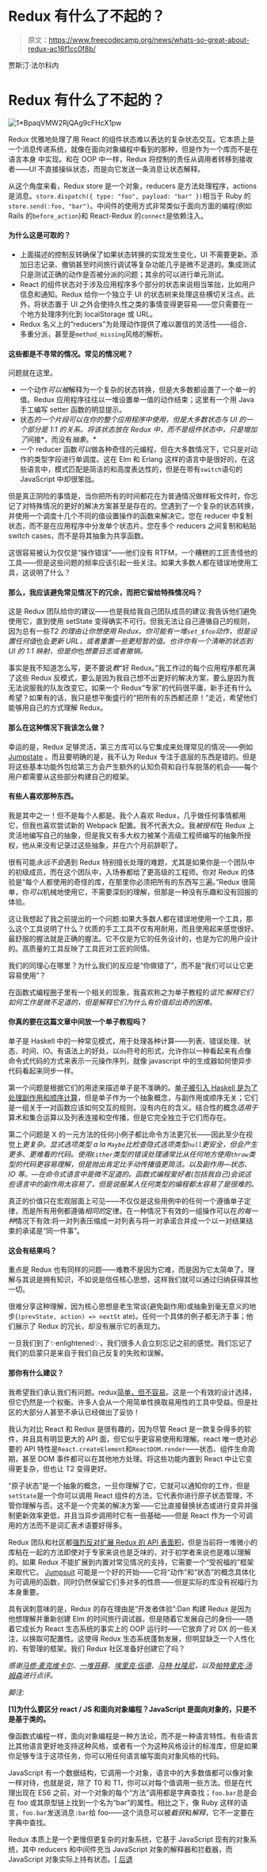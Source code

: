 # Redux 有什么了不起的？

> 原文：<https://www.freecodecamp.org/news/whats-so-great-about-redux-ac16f1cc0f8b/>

贾斯汀·法尔科内

# Redux 有什么了不起的？

![1*BpaqVMW2RjQAg9cFHcX1pw](img/d3eab94324a34a36a31895a6a2671e75.png)

Redux 优雅地处理了用 React 的组件状态难以表达的复杂状态交互。它本质上是一个消息传递系统，就像在面向对象编程中看到的那种，但是作为一个库而不是在语言本身 [](#535d) 中实现。和在 OOP 中一样，Redux 将控制的责任从调用者转移到接收者——UI 不直接操纵状态，而是向它发送一条消息让状态解释。

从这个角度来看，Redux store 是一个对象，reducers 是方法处理程序，actions 是消息。`store.dispatch({ type: "foo", payload: "bar" })`相当于 Ruby 的`store.send(:foo, "bar")`。中间件的使用方式非常类似于面向方面的编程(例如 Rails 的`before_action`)和 React-Redux 的`connect`是依赖注入。

#### 为什么这是可取的？

*   上面描述的控制反转确保了如果状态转换的实现发生变化，UI 不需要更新。添加日志记录、撤销甚至时间旅行调试等复杂功能几乎是微不足道的。集成测试只是测试正确的动作是否被分派的问题；其余的可以进行单元测试。
*   React 的组件状态对于涉及应用程序多个部分的状态来说相当笨拙，比如用户信息和通知。Redux 给你一个独立于 UI 的状态树来处理这些横切关注点。此外，将状态置于 UI 之外会使持久性之类的事情变得更容易——您只需要在一个地方处理序列化到 localStorage 或 URL。
*   Redux 名义上的“reducers”为处理动作提供了难以置信的灵活性——组合、多重分派，甚至是`method_missing`风格的解析。

#### 这些都是不寻常的情况。常见的情况呢？

问题就在这里。

*   一个动作*可以被*解释为一个复杂的状态转换，但是大多数都设置了一个单一的值。Redux 应用程序往往以一堆设置单一值的动作结束；这里有一个用 Java 手工编写 setter 函数的明显提示。
*   状态*的一个片段可以在你的整个应用程序中使用，但是大多数状态与 UI 的一个部分是 1:1 的关系。将该状态放在 Redux 中，而不是组件状态中，只是增加了*间接*，而没有*抽象*。*
*   一个 reducer 函数*可以*做各种奇怪的元编程，但在大多数情况下，它只是对动作的类型字段进行单调度。这在 Elm 和 Erlang 这样的语言中是很好的，在这些语言中，模式匹配是简洁的和高度表达性的，但是在带有`switch`语句的 JavaScript 中却很笨拙。

但是真正阴险的事情是，当你把所有的时间都花在为普通情况做样板文件时，你忘记了对特殊情况的更好的解决方案甚至是存在的。您遇到了一个复杂的状态转换，并使用一个调度十几个不同的值设置操作的函数来解决它。您在 reducer 中复制状态，而不是在应用程序中分发单个状态片。您在多个 reducers 之间复制和粘贴 switch cases，而不是将其抽象为共享函数。

这很容易被认为仅仅是“操作错误”——他们没有 RTFM，一个糟糕的工匠责怪他的工具——但是这些问题的频率应该引起一些关注。如果大多数人都在错误地使用工具，这说明了什么？

#### 那么，我应该避免常见情况下的冗余，而把它留给特殊情况吗？

这是 Redux 团队给你的建议——也是我给我自己团队成员的建议:我告诉他们避免使用它，直到使用 setState 变得确实不可行。但我无法让自己遵循自己的规则，因为总有一些*T2 的理由让你想使用 Redux。你可能有一堆`set_$foo`动作，但是设置任何值*也会*更新 URL，或者重置一些更短暂的值。也许你有一个清晰的状态到 UI 的 1:1 映射，但是你*也*想要日志或者撤销。*

事实是我不知道怎么写，更不要说*教*“好 Redux。”我工作过的每个应用程序都充满了这些 Redux 反模式，要么是因为我自己想不出更好的解决方案，要么是因为我无法说服我的队友改变它。如果一个 Redux“专家”的代码很平庸，新手还有什么希望？如果有的话，我只是想平衡盛行的“把所有的东西都还原！”走近，希望他们能够用自己的方式理解 Redux。

#### 那么在这种情况下我该怎么做？

幸运的是，Redux 足够灵活，第三方库可以与它集成来处理常见的情况——例如 [Jumpstate](https://github.com/jumpsuit/jumpstate) 。而且要明确的是，我不认为 Redux 专注于底层的东西是错的。但是将这些基本功能外包给第三方会产生额外的认知负荷和自行车脱落的机会——每个用户都需要从这些部分构建自己的框架。

#### 有些人喜欢那种东西。

我是其中之一！但不是每个人都是。我个人喜欢 Redux，几乎做任何事情都用它，但我也喜欢尝试新的 Webpack 配置。我不代表大众。我*被授权*在 Redux 上灵活地编写自己的抽象，但是我又有多大权力被某个高级工程师编写的抽象所授权，他从来没有记录过这些抽象，并在六个月前辞职了。

很有可能*永远不会*遇到 Redux 特别擅长处理的难题，尤其是如果你是一个团队中的初级成员，而在这个团队中，入场券都给了更高级的工程师。你对 Redux 的体验是“每个人都使用的奇怪的库，在那里你必须把所有的东西写三遍。”Redux 很简单，你*可以*机械地使用它，不需要深刻的理解，但那是一种没有乐趣和没有回报的体验。

这让我想起了我之前提出的一个问题:如果大多数人都在错误地使用一个工具，那么这个工具说明了什么？优质的手工工具不仅有用耐用，而且使用起来感觉很好。最舒服的握法就是正确的握法。它不仅是为它的任务设计的，也是为它的用户设计的。高质量的工具反映了工具匠对工匠的同情。

我们的同理心在哪里？为什么我们的反应是“你做错了”，而不是“我们可以让它更容易使用”？

在函数式编程圈子里有一个相关的现象，我喜欢称之为单子教程的*诅咒:解释它们如何工作是微不足道的，但是解释它们为什么有价值却出奇的困难。*

#### 你真的要在这篇文章中间放一个单子教程吗？

单子是 Haskell 中的一种常见模式，用于处理各种计算——列表、错误处理、状态、时间、IO。有语法上的好处，以`do`符号的形式，允许你以一种看起来有点像命令式代码的方式来表示一元操作序列，就像 javascript 中的生成器如何使异步代码看起来同步一样。

第一个问题是根据它们的用途来描述单子是不准确的。[单子被引入 Haskell 是为了处理副作用和顺序计算](http://homepages.inf.ed.ac.uk/wadler/papers/marktoberdorf/baastad.pdf)，但是单子作为一个抽象概念，与副作用或顺序无关；它们是一组关于一对函数应该如何交互的规则，没有内在的含义。结合性的概念*适用于*算术和集合运算以及列表连接和空传播，但是它完全独立于它们而存在。

第二个问题是 X 的一元方法的任何小例子都比命令方法更冗长——因此至少在视觉上*更复杂。显式选项类型 a la `Maybe`比检查隐式选项类型`null`更安全，但会产生更多、更难看的代码。使用`Either`类型的错误处理通常比从任何地方使用`throw`类型的代码更容易理解，但是抛出肯定比手动传播值更简洁。以及副作用—状态、IO 等。—在命令式语言中是微不足道的。函数式编程爱好者(包括我自己)会说这些语言中的副作用太容易了，但是说服某人任何类型的编程都太容易了是很难的。*

真正的价值只在宏观层面上可见——不仅仅是这些用例中的任何一个遵循单子定律，而是所有用例都遵循*相同的*定律。在一种情况下有效的一组操作可以在*的每一种*情况下有效:将一对列表压缩成一对列表与将一对承诺合并成一个以一对结果结束的承诺是“同一件事”。

#### 这会有结果吗？

重点是 Redux 也有同样的问题——难教不是因为它难，而是因为它太简单了。理解与其说是拥有知识，不如说是信任核心思想，这样我们就可以通过归纳获得其他一切。

很难分享这种理解，因为核心思想是老生常谈(避免副作用)或抽象到毫无意义的地步(`(prevState, action) => nextSt` ate)。任何一个具体的例子都无济于事；他们展示了 Redux 的冗长，却没有展示它的表现力。

一旦我们到了✨enlightened✨，我们很多人会立刻忘记之前的感觉。我们忘记了我们的启蒙只是来自于我们自己反复的失败和误解。

#### 那你有什么建议？

我希望我们承认我们有问题。redux[简单，但不容易](https://www.infoq.com/presentations/Simple-Made-Easy)。这是一个有效的设计选择，但它仍然是一个权衡。许多人会从一个用简单性换取易用性的工具中受益。但是社区的大部分人甚至不承认已经做出了妥协！

我认为对比 React 和 Redux 是很有趣的，因为尽管 React 是一款复杂得多的软件，并且具有明显更大的 API 面，但它似乎更容易使用和理解。react 唯一绝对必要的 API 特性是`React.createElement`和`ReactDOM.render`——状态、组件生命周期，甚至 DOM 事件都可以在其他地方处理。将这些功能内置到 React 中让它变得更复杂，但也让 T2 变得更好。

“原子状态”是一个抽象的概念，一旦你理解了它，它就可以通知你的工作，但是`setState`是一个你可以调用 React 组件的方法，它代表你进行原子状态管理，不管你理解与否。这不是一个完美的解决方案——它比直接替换状态或进行变异并强制更新效率更低，并且当异步调用时它有一些基础——但是 React 作为一个可调用的方法而不是词汇表术语要好得多。

Redux 团队和社区都[强烈反对扩展 Redux 的 API 表面积](https://github.com/reactjs/redux/issues/2295)，但是当前将一堆微小的库粘在一起的方法即使对于专家来说也是乏味的，对于初学者来说也是难以理解的。如果 Redux 不能扩展到内置对常见情况的支持，它需要一个“受祝福的”框架来取代它。 [Jumpsuit](https://github.com/jumpsuit/jumpsuit) 可能是一个好的开始——它将“动作”和“状态”的概念具体化为可调用的函数，同时仍然保留它们多对多的性质——但是实际的库没有祝福行为本身重要。

具有讽刺意味的是，Redux 的存在理由是“开发者体验”:Dan 构建 Redux 是因为他想理解并重新创建 Elm 的时间旅行调试器。但是随着它发展自己的身份——随着它成长为 React 生态系统的事实上的 OOP 运行时——它放弃了对 DX 的一些关注，以换取可配置性。这使得 Redux 生态系统蓬勃发展，但明显缺乏一个人性化的、有管理的框架。我们 Redux 社区准备好创建它了吗？

*感谢[马修·麦克维卡尔](https://www.freecodecamp.org/news/whats-so-great-about-redux-ac16f1cc0f8b/undefined)、[一堆苔藓](https://www.freecodecamp.org/news/whats-so-great-about-redux-ac16f1cc0f8b/undefined)、[埃里克·伍德](https://www.freecodecamp.org/news/whats-so-great-about-redux-ac16f1cc0f8b/undefined)、[马特·杜隆尼](https://twitter.com/Crimyon)，以及[帕特里克·汤姆森](https://twitter.com/importantshock)进行点评。*

*脚注:*

**[1]为什么要区分 react / JS 和面向对象编程？JavaScript 是面向对象的，只是不是基于类的。**

像函数式编程一样，面向对象编程是一种方法论，而不是一种语言特性。有些语言比其他语言更好地支持这种风格，或者有一个为这种风格设计的标准库，但是如果你足够专注于这项任务，你可以用任何语言编写面向对象风格的代码。

JavaScript 有一个数据结构，它调用一个对象，语言中的大多数值都可以像对象一样对待，也就是说，除了 T0 和 T1，你可以对每个值调用一些方法。但是在代理出现在 ES6 之前，对一个对象的每个“方法”调用都是字典查找；`foo.bar`总是会在 foo 或其原型链上找到一个名为“bar”的属性。相比之下，像 Ruby 这样的语言，`foo.bar`发送消息`:bar`给 foo——这个消息可以被*截获*和*解释*，它不一定要在字典中查找。

Redux 本质上是一个更慢但更复杂的对象系统，它基于 JavaScript 现有的对象系统，其中 reducers 和中间件充当 JavaScript 对象的解释器和拦截器，而 JavaScript 对象实际上持有状态。[ [后退](#6a79)